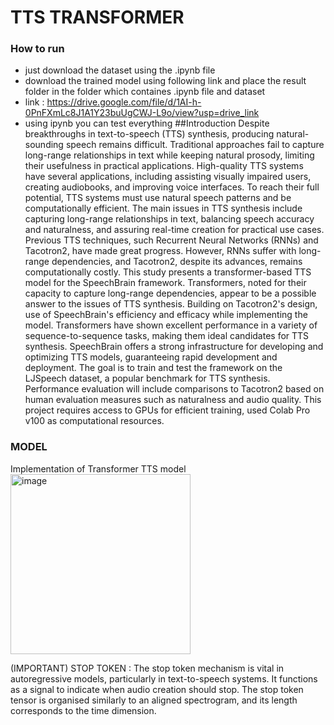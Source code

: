 # TTS TRANSFORMER


### How to run
* just download the dataset using the .ipynb file
* download the trained model using following link and place the result folder in the folder which containes .ipynb file and dataset
* link : https://drive.google.com/file/d/1AI-h-0PnFXmLc8J1A1Y23buUgCWJ-L9o/view?usp=drive_link
* using ipynb you can test everything 
##Introduction
Despite breakthroughs in text-to-speech (TTS) synthesis, producing natural-sounding speech remains difficult. Traditional approaches fail to capture long-range relationships in text while keeping natural prosody, limiting their usefulness in practical applications. High-quality TTS systems have several applications, including assisting visually impaired users, creating audiobooks, and improving voice interfaces. To reach their full potential, TTS systems must use natural speech patterns and be computationally efficient. The main issues in TTS synthesis include capturing long-range relationships in text, balancing speech accuracy and naturalness, and assuring real-time creation for practical use cases. Previous TTS techniques, such Recurrent Neural Networks (RNNs) and Tacotron2, have made great progress. However, RNNs suffer with long-range dependencies, and Tacotron2, despite its advances, remains computationally costly. This study presents a transformer-based TTS model for the SpeechBrain framework. Transformers, noted for their capacity to capture long-range dependencies, appear to be a possible answer to the issues of TTS synthesis. Building on Tacotron2's design, use of SpeechBrain's efficiency and efficacy while implementing the model. Transformers have shown excellent performance in a variety of sequence-to-sequence tasks, making them ideal candidates for TTS synthesis. SpeechBrain offers a strong infrastructure for developing and optimizing TTS models, guaranteeing rapid development and deployment. The goal is to train and test the framework on the LJSpeech dataset, a popular benchmark for TTS synthesis. Performance evaluation will include comparisons to Tacotron2 based on human evaluation measures such as naturalness and audio quality. This project requires access to GPUs for efficient training, used Colab Pro v100 as computational resources.

### MODEL

Implementation of Transformer TTS model
<img width="288" alt="image" src="https://github.com/PRIYANG012/TTS_Transformer/assets/45707603/81c56c7a-9981-4829-a805-7c969b11a2ae">


(IMPORTANT) STOP TOKEN : The stop token mechanism is vital in autoregressive models, particularly in text-to-speech systems. It functions as a signal to indicate when audio creation should stop. The stop token tensor is organised similarly to an aligned spectrogram, and its length corresponds to the time dimension.


